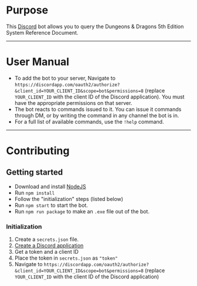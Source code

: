 # Purpose

This [Discord](https://discordapp.com/) bot allows you to query the Dungeons & Dragons 5th Edition System Reference Document.

---

# User Manual

* To add the bot to your server, Navigate to `https://discordapp.com/oauth2/authorize?&client_id=YOUR_CLIENT_ID&scope=bot&permissions=8` (replace `YOUR_CLIENT_ID` with the client ID of the Discord application). You must have the appropriate permissions on that server.
* The bot reacts to commands issued to it. You can issue it commands through DM, or by writing the command in any channel the bot is in.
* For a full list of available commands, use the `!help` command.

---

# Contributing

## Getting started

* Download and install [NodeJS](https://nodejs.org/en/download/)
* Run `npm install`
* Follow the "initialization" steps (listed below)
* Run `npm start` to start the bot.
* Run `npm run package` to make an `.exe` file out of the bot.

### Initialization
1. Create a `secrets.json` file.
2. [Create a Discord application](https://discordapp.com/developers/applications/)
3. Get a token and a client ID
4. Place the token in `secrets.json` as `"token"`
5. Navigate to `https://discordapp.com/oauth2/authorize?&client_id=YOUR_CLIENT_ID&scope=bot&permissions=8` (replace `YOUR_CLIENT_ID` with the client ID of the Discord application)

